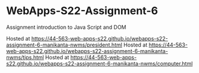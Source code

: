 # WebApps-S22-Assignment-6
Assignment introduction to Java Script and DOM


Hosted at  https://44-563-web-apps-s22.github.io/webapps-s22-assignment-6-manikanta-nwms/president.html
Hosted at  https://44-563-web-apps-s22.github.io/webapps-s22-assignment-6-manikanta-nwms/tips.html
Hosted at  https://44-563-web-apps-s22.github.io/webapps-s22-assignment-6-manikanta-nwms/computer.html
